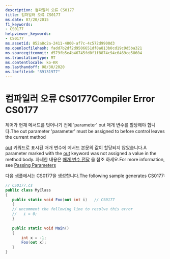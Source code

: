 ```yaml
---
description: 컴파일러 오류 CS0177
title: 컴파일러 오류 CS0177
ms.date: 07/20/2015
f1_keywords:
- CS0177
helpviewer_keywords:
- CS0177
ms.assetid: 852a8c2a-2411-4800-af7c-4c572d9900d3
ms.openlocfilehash: fadd7b2df2d9506651df8a813b0cd19c9d5ba321
ms.sourcegitcommit: d579fb5e4b46745fd0f1f8874c94c6469ce58604
ms.translationtype: MT
ms.contentlocale: ko-KR
ms.lasthandoff: 08/30/2020
ms.locfileid: "89131977"
---
```

# <a name="compiler-error-cs0177"></a><span data-ttu-id="e370b-103">컴파일러 오류 CS0177</span><span class="sxs-lookup"><span data-stu-id="e370b-103">Compiler Error CS0177</span></span>
<span data-ttu-id="e370b-104">제어가 현재 메서드를 벗어나기 전에 'parameter' out 매개 변수를 할당해야 합니다.</span><span class="sxs-lookup"><span data-stu-id="e370b-104">The out parameter 'parameter' must be assigned to before control leaves the current method</span></span>  
  
 <span data-ttu-id="e370b-105">[out](../language-reference/keywords/out-parameter-modifier.md) 키워드로 표시된 매개 변수에 메서드 본문의 값이 할당되지 않았습니다.</span><span class="sxs-lookup"><span data-stu-id="e370b-105">A parameter marked with the [out](../language-reference/keywords/out-parameter-modifier.md) keyword was not assigned a value in the method body.</span></span> <span data-ttu-id="e370b-106">자세한 내용은 [매개 변수 전달](../programming-guide/classes-and-structs/passing-parameters.md) 을 참조 하세요.</span><span class="sxs-lookup"><span data-stu-id="e370b-106">For more information, see [Passing Parameters](../programming-guide/classes-and-structs/passing-parameters.md)</span></span>  
  
 <span data-ttu-id="e370b-107">다음 샘플에서는 CS0177을 생성합니다.</span><span class="sxs-lookup"><span data-stu-id="e370b-107">The following sample generates CS0177:</span></span>  
  
```csharp  
// CS0177.cs  
public class MyClass  
{  
   public static void Foo(out int i)   // CS0177  
   {  
   // uncomment the following line to resolve this error  
   //   i = 0;  
   }  
  
   public static void Main()  
   {  
       int x = -1;  
       Foo(out x);  
   }  
}  
```
